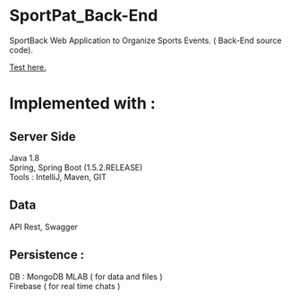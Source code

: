 # SportPat_Back-End
SportBack Web Application to Organize Sports Events. ( Back-End source code).

<a href="https://182-193-28-81.ftth.cust.kwaoo.net:8000">Test here.</a>

# Implemented with :
 
## Server Side 
Java 1.8 <br>
Spring, Spring Boot (1.5.2.RELEASE) <br>
Tools : IntelliJ, Maven, GIT

## Data
API Rest, Swagger

## Persistence :
DB : MongoDB MLAB ( for data and files )<br>
Firebase ( for real time chats )
